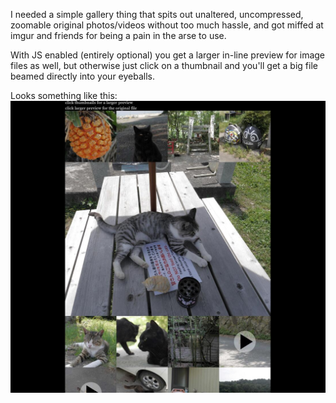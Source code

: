 I needed a simple gallery thing that spits out unaltered, uncompressed, zoomable original photos/videos without too much hassle, and got miffed at imgur and friends for being a pain in the arse to use.

With JS enabled (entirely optional) you get a larger in-line preview for image files as well, but otherwise just click on a thumbnail and you'll get a big file beamed directly into your eyeballs.

Looks something like this:
![sc](screenshot.jpg)
